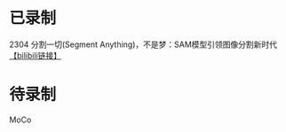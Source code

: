 # 已录制
2304 分割一切(Segment Anything)，不是梦：SAM模型引领图像分割新时代 [【bilibili链接】](https://www.bilibili.com/video/BV1Lh4y1X7bS/)

# 待录制
MoCo

